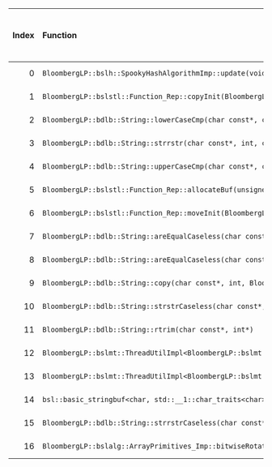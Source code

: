 |   Index | Function                                                                                                                                                           |   Difference in number of lines |   Function size difference in bytes | Disassembly                                                                |   Number of lines in `assume` build |   Number of bytes in `assume` build |   Number of lines in `none` build |   Number of bytes in `none` build |
|--------:|:-------------------------------------------------------------------------------------------------------------------------------------------------------------------|--------------------------------:|------------------------------------:|:---------------------------------------------------------------------------|------------------------------------:|------------------------------------:|----------------------------------:|----------------------------------:|
|       0 | `BloombergLP::bslh::SpookyHashAlgorithmImp::update(void const*, unsigned long)`                                                                                    |                               5 |                                  32 | [Assumed](0.assume.s.txt), [Ignored](0.none.s.txt), [Diff](0.diff.html)    |                                1344 |                             4411552 |                              1312 |                           4411504 |
|       1 | `BloombergLP::bslstl::Function_Rep::copyInit(BloombergLP::bslstl::Function_Rep const&)`                                                                            |                               2 |                                   0 | [Assumed](1.assume.s.txt), [Ignored](1.none.s.txt), [Diff](1.diff.html)    |                                 144 |                             4261136 |                               144 |                           4261024 |
|       2 | `BloombergLP::bdlb::String::lowerCaseCmp(char const*, char const*, int)`                                                                                           |                               1 |                                   0 | [Assumed](2.assume.s.txt), [Ignored](2.none.s.txt), [Diff](2.diff.html)    |                                  80 |                             4247936 |                                80 |                           4247696 |
|       3 | `BloombergLP::bdlb::String::strrstr(char const*, int, char const*, int)`                                                                                           |                               1 |                                   0 | [Assumed](3.assume.s.txt), [Ignored](3.none.s.txt), [Diff](3.diff.html)    |                                  96 |                             4248624 |                                96 |                           4248432 |
|       4 | `BloombergLP::bdlb::String::upperCaseCmp(char const*, char const*, int)`                                                                                           |                               1 |                                   0 | [Assumed](4.assume.s.txt), [Ignored](4.none.s.txt), [Diff](4.diff.html)    |                                  80 |                             4249760 |                                80 |                           4249616 |
|       5 | `BloombergLP::bslstl::Function_Rep::allocateBuf(unsigned long)`                                                                                                    |                               1 |                                   0 | [Assumed](5.assume.s.txt), [Ignored](5.none.s.txt), [Diff](5.diff.html)    |                                  48 |                             4261088 |                                48 |                           4260976 |
|       6 | `BloombergLP::bslstl::Function_Rep::moveInit(BloombergLP::bslstl::Function_Rep*)`                                                                                  |                               1 |                                   0 | [Assumed](6.assume.s.txt), [Ignored](6.none.s.txt), [Diff](6.diff.html)    |                                 256 |                             4261280 |                               256 |                           4261168 |
|       7 | `BloombergLP::bdlb::String::areEqualCaseless(char const*, char const*, int)`                                                                                       |                              -2 |                                 -16 | [Assumed](7.assume.s.txt), [Ignored](7.none.s.txt), [Diff](7.diff.html)    |                                  64 |                             4247680 |                                80 |                           4247392 |
|       8 | `BloombergLP::bdlb::String::areEqualCaseless(char const*, int, char const*, int)`                                                                                  |                              -2 |                                 -16 | [Assumed](8.assume.s.txt), [Ignored](8.none.s.txt), [Diff](8.diff.html)    |                                  64 |                             4247744 |                                80 |                           4247472 |
|       9 | `BloombergLP::bdlb::String::copy(char const*, int, BloombergLP::bslma::Allocator*)`                                                                                |                              -2 |                                 -16 | [Assumed](9.assume.s.txt), [Ignored](9.none.s.txt), [Diff](9.diff.html)    |                                  64 |                             4247808 |                                80 |                           4247552 |
|      10 | `BloombergLP::bdlb::String::strstrCaseless(char const*, int, char const*, int)`                                                                                    |                              -3 |                                 -32 | [Assumed](10.assume.s.txt), [Ignored](10.none.s.txt), [Diff](10.diff.html) |                                 128 |                             4248496 |                               160 |                           4248272 |
|      11 | `BloombergLP::bdlb::String::rtrim(char const*, int*)`                                                                                                              |                              -4 |                                 -16 | [Assumed](11.assume.s.txt), [Ignored](11.none.s.txt), [Diff](11.diff.html) |                                  48 |                             4248352 |                                64 |                           4248112 |
|      12 | `BloombergLP::bslmt::ThreadUtilImpl<BloombergLP::bslmt::Platform::PosixThreads>::getMaxSchedulingPriority(BloombergLP::bslmt::ThreadAttributes::SchedulingPolicy)` |                              -4 |                                 -16 | [Assumed](12.assume.s.txt), [Ignored](12.none.s.txt), [Diff](12.diff.html) |                                  16 |                             4259184 |                                32 |                           4259040 |
|      13 | `BloombergLP::bslmt::ThreadUtilImpl<BloombergLP::bslmt::Platform::PosixThreads>::getMinSchedulingPriority(BloombergLP::bslmt::ThreadAttributes::SchedulingPolicy)` |                              -4 |                                 -16 | [Assumed](13.assume.s.txt), [Ignored](13.none.s.txt), [Diff](13.diff.html) |                                  16 |                             4259200 |                                32 |                           4259072 |
|      14 | `bsl::basic_stringbuf<char, std::__1::char_traits<char>, bsl::allocator<char> >::seekoff(long long, std::__1::ios_base::seekdir, unsigned int)`                    |                              -5 |                                 -16 | [Assumed](14.assume.s.txt), [Ignored](14.none.s.txt), [Diff](14.diff.html) |                                 480 |                             4237584 |                               496 |                           4237280 |
|      15 | `BloombergLP::bdlb::String::strrstrCaseless(char const*, int, char const*, int)`                                                                                   |                             -10 |                                 -48 | [Assumed](15.assume.s.txt), [Ignored](15.none.s.txt), [Diff](15.diff.html) |                                 144 |                             4248720 |                               192 |                           4248528 |
|      16 | `BloombergLP::bslalg::ArrayPrimitives_Imp::bitwiseRotate(char*, char*, char*)`                                                                                     |                             -12 |                                 -64 | [Assumed](16.assume.s.txt), [Ignored](16.none.s.txt), [Diff](16.diff.html) |                                1056 |                             4407376 |                              1120 |                           4407264 |